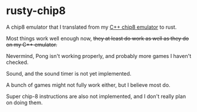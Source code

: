 # rusty-chip8
A chip8 emulator that I translated from my [C++ chip8 emulator](https://github.com/hosua/chip8) to rust.

Most things work well enough now, ~~they at least do work as well as they do on my C++ emulator.~~

Nevermind, Pong isn't working properly, and probably more games I haven't checked. 

Sound, and the sound timer is not yet implemented.

A bunch of games might not fully work either, but I believe most do.

Super chip-8 instructions are also not implemented, and I don't really plan on doing them.

